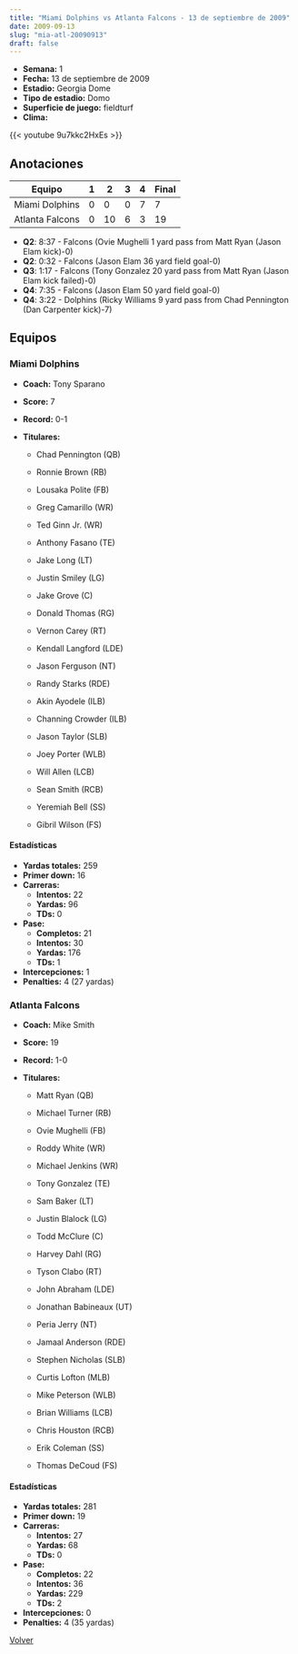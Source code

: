 ```yaml
---
title: "Miami Dolphins vs Atlanta Falcons - 13 de septiembre de 2009"
date: 2009-09-13
slug: "mia-atl-20090913"
draft: false
---
```


- **Semana:** 1
- **Fecha:** 13 de septiembre de 2009
- **Estadio:** Georgia Dome
- **Tipo de estadio:** Domo
- **Superficie de juego:** fieldturf
- **Clima:** 


{{< youtube 9u7kkc2HxEs >}}


## Anotaciones
| Equipo | 1 | 2 | 3 | 4 | Final |
|--------|---|---|---|---|-------|
| Miami Dolphins  | 0 | 0 | 0 | 7  | 7 |
| Atlanta Falcons  | 0 | 10 | 6 | 3  | 19 |
- **Q2**: 8:37 - Falcons (Ovie Mughelli 1 yard pass from Matt Ryan (Jason Elam kick)-0)
- **Q2**: 0:32 - Falcons (Jason Elam 36 yard field goal-0)
- **Q3**: 1:17 - Falcons (Tony Gonzalez 20 yard pass from Matt Ryan (Jason Elam kick failed)-0)
- **Q4**: 7:35 - Falcons (Jason Elam 50 yard field goal-0)
- **Q4**: 3:22 - Dolphins (Ricky Williams 9 yard pass from Chad Pennington (Dan Carpenter kick)-7)


## Equipos


### Miami Dolphins
* **Coach:** Tony Sparano
* **Score:** 7
* **Record:** 0-1
* **Titulares:** 

  * Chad Pennington (QB) 

  * Ronnie Brown (RB) 

  * Lousaka Polite (FB) 

  * Greg Camarillo (WR) 

  * Ted Ginn Jr. (WR) 

  * Anthony Fasano (TE) 

  * Jake Long (LT) 

  * Justin Smiley (LG) 

  * Jake Grove (C) 

  * Donald Thomas (RG) 

  * Vernon Carey (RT) 

  * Kendall Langford (LDE) 

  * Jason Ferguson (NT) 

  * Randy Starks (RDE) 

  * Akin Ayodele (ILB) 

  * Channing Crowder (ILB) 

  * Jason Taylor (SLB) 

  * Joey Porter (WLB) 

  * Will Allen (LCB) 

  * Sean Smith (RCB) 

  * Yeremiah Bell (SS) 

  * Gibril Wilson (FS) 

#### Estadísticas
* **Yardas totales:** 259
* **Primer down:** 16
* **Carreras:**
  * **Intentos:** 22
  * **Yardas:** 96
  * **TDs:** 0
* **Pase:**
  * **Completos:** 21
  * **Intentos:** 30
  * **Yardas:** 176
  * **TDs:** 1
* **Intercepciones:** 1
* **Penalties:** 4 (27 yardas)

### Atlanta Falcons
* **Coach:** Mike Smith
* **Score:** 19
* **Record:** 1-0
* **Titulares:** 

  * Matt Ryan (QB) 

  * Michael Turner (RB) 

  * Ovie Mughelli (FB) 

  * Roddy White (WR) 

  * Michael Jenkins (WR) 

  * Tony Gonzalez (TE) 

  * Sam Baker (LT) 

  * Justin Blalock (LG) 

  * Todd McClure (C) 

  * Harvey Dahl (RG) 

  * Tyson Clabo (RT) 

  * John Abraham (LDE) 

  * Jonathan Babineaux (UT) 

  * Peria Jerry (NT) 

  * Jamaal Anderson (RDE) 

  * Stephen Nicholas (SLB) 

  * Curtis Lofton (MLB) 

  * Mike Peterson (WLB) 

  * Brian Williams (LCB) 

  * Chris Houston (RCB) 

  * Erik Coleman (SS) 

  * Thomas DeCoud (FS) 

#### Estadísticas
* **Yardas totales:** 281
* **Primer down:** 19
* **Carreras:**
  * **Intentos:** 27
  * **Yardas:** 68
  * **TDs:** 0
* **Pase:**
  * **Completos:** 22
  * **Intentos:** 36
  * **Yardas:** 229
  * **TDs:** 2
* **Intercepciones:** 0
* **Penalties:** 4 (35 yardas)


[Volver](/historia/2009)
